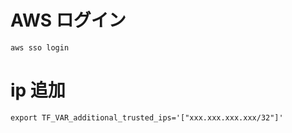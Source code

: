 # AWS ログイン
```
aws sso login
```

# ip 追加
```
export TF_VAR_additional_trusted_ips='["xxx.xxx.xxx.xxx/32"]'
```
